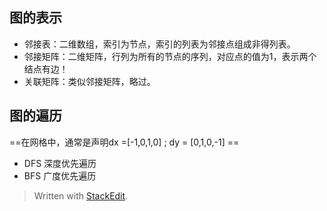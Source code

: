 ## 图的表示
- 邻接表：二维数组，索引为节点，索引的列表为邻接点组成非得列表。
- 邻接矩阵：二维矩阵，行列为所有的节点的序列，对应点的值为1，表示两个结点有边！
- 关联矩阵：类似邻接矩阵，略过。
## 图的遍历
==在网格中，通常是声明dx =[-1,0,1,0] ; dy = [0,1,0,-1] ==
- DFS
深度优先遍历
- BFS 
广度优先遍历


> Written with [StackEdit](https://stackedit.io/).
<!--stackedit_data:
eyJoaXN0b3J5IjpbLTEyOTAyODkyMzNdfQ==
-->